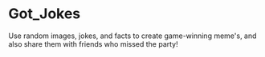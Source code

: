 # Got_Jokes
Use random images, jokes, and facts to create game-winning meme's, and also share them with friends who missed the party!
